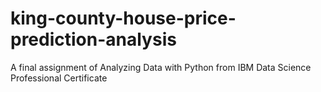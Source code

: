 # king-county-house-price-prediction-analysis
A final assignment of Analyzing Data with Python from IBM Data Science Professional Certificate
